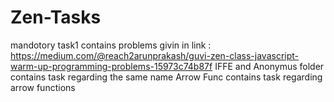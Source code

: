 # Zen-Tasks
mandotory task1 contains problems givin in link : https://medium.com/@reach2arunprakash/guvi-zen-class-javascript-warm-up-programming-problems-15973c74b87f
IFFE and Anonymus folder contains task regarding the same name
Arrow Func contains task regarding arrow functions